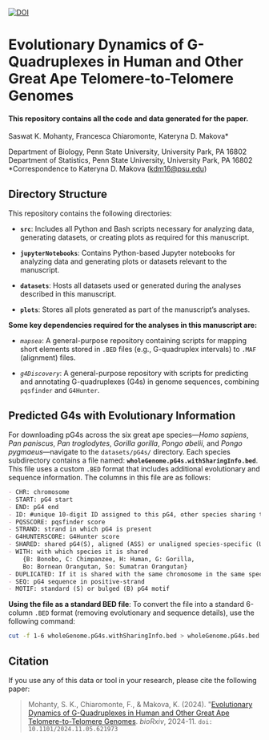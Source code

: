 [![DOI](https://zenodo.org/badge/DOI/10.5281/zenodo.15007392.svg)](https://doi.org/10.5281/zenodo.15007392)

# Evolutionary Dynamics of G-Quadruplexes in Human and Other Great Ape Telomere-to-Telomere Genomes  
#### This repository contains all the code and data generated for the paper.

Saswat K. Mohanty, Francesca Chiaromonte, Kateryna D. Makova*
 
Department of Biology, Penn State University, University Park, PA 16802  
Department of Statistics, Penn State University, University Park, PA 16802  
*Correspondence to Kateryna D. Makova ([kdm16@psu.edu](mailto:kdm16@psu.edu))  
 
## Directory Structure

This repository contains the following directories:

- **`src`**: Includes all Python and Bash scripts necessary for analyzing data, generating datasets, or creating plots as required for this manuscript.

- **`jupyterNotebooks`**: Contains Python-based Jupyter notebooks for analyzing data and generating plots or datasets relevant to the manuscript.

- **`datasets`**: Hosts all datasets used or generated during the analyses described in this manuscript.

- **`plots`**:  Stores all plots generated as part of the manuscript’s analyses.

**Some key dependencies required for the analyses in this manuscript are:**

- *`mapsea`*: A general-purpose repository containing scripts for mapping short elements stored in `.BED` files (e.g., G-quadruplex intervals) to `.MAF` (alignment) files.

- *`g4Discovery`*: A general-purpose repository with scripts for predicting and annotating G-quadruplexes (G4s) in genome sequences, combining `pqsfinder` and `G4Hunter`.

## **Predicted G4s with Evolutionary Information**

For downloading pG4s across the six great ape species—*Homo sapiens*, *Pan paniscus*, *Pan troglodytes*, *Gorilla gorilla*, *Pongo abelii*, and *Pongo pygmaeus*—navigate to the `datasets/pG4s/` directory. Each species subdirectory contains a file named: **`wholeGenome.pG4s.withSharingInfo.bed`**. This file uses a custom `.BED` format that includes additional evolutionary and sequence information. The columns in this file are as follows:

```markdown
- CHR: chromosome
- START: pG4 start
- END: pG4 end
- ID: #unique 10-digit ID assigned to this pG4, other species sharing this pG4 will have same ID
- PQSSCORE: pqsfinder score
- STRAND: strand in which pG4 is present
- G4HUNTERSCORE: G4Hunter score
- SHARED: shared pG4(S), aligned (ASS) or unaligned species-specific (USS) pG4
- WITH: with which species it is shared 
	{B: Bonobo, C: Chimpanzee, H: Human, G: Gorilla, 
	Bo: Bornean Orangutan, So: Sumatran Orangutan}
- DUPLICATED: If it is shared with the same chromosome in the same species (>1 indicates duplicated)
- SEQ: pG4 sequence in positive-strand
- MOTIF: standard (S) or bulged (B) pG4 motif
```

**Using the file as a standard BED file**: To convert the file into a standard 6-column `.BED` format (removing evolutionary and sequence details), use the following command:

```bash
cut -f 1-6 wholeGenome.pG4s.withSharingInfo.bed > wholeGenome.pG4s.bed
```

## Citation
If you use any of this data or tool in your research, please cite the following paper:

> Mohanty, S. K., Chiaromonte, F., & Makova, K. (2024). "[Evolutionary Dynamics of G-Quadruplexes in Human and Other Great Ape Telomere-to-Telomere Genomes](https://www.biorxiv.org/content/10.1101/2024.11.05.621973v1). *bioRxiv*, 2024-11. `doi: 10.1101/2024.11.05.621973`
